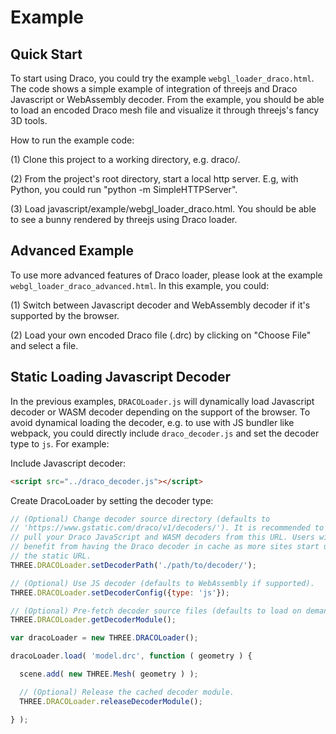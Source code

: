 Example
===========

Quick Start
-----------
To start using Draco, you could try the example `webgl_loader_draco.html`.
The code shows a simple example of integration of threejs and Draco Javascript or WebAssembly decoder. From the example, you should be able to load an encoded Draco mesh file and visualize it through threejs's fancy 3D tools.

How to run the example code:

(1) Clone this project to a working directory, e.g. draco/.

(2) From the project's root directory, start a local http server.
E.g, with Python, you could run "python -m SimpleHTTPServer".

(3) Load javascript/example/webgl_loader_draco.html. You should be able to see
a bunny rendered by threejs using Draco loader.

Advanced Example
---------------------
To use more advanced features of Draco loader, please look at the example `webgl_loader_draco_advanced.html`.
In this example, you could:

(1) Switch between Javascript decoder and WebAssembly decoder if it's supported by the browser.

(2) Load your own encoded Draco file (.drc) by clicking on "Choose File" and select a file.

Static Loading Javascript Decoder
---------------------------------

In the previous examples, `DRACOLoader.js` will dynamically load Javascript decoder or
WASM decoder depending on the support of the browser. To avoid dynamical loading the decoder, e.g. to use with JS bundler like webpack, you could directly include `draco_decoder.js` and set the decoder type to `js`. For example:

Include Javascript decoder:
~~~~~ html
<script src="../draco_decoder.js"></script>
~~~~~

Create DracoLoader by setting the decoder type:
~~~~~ js
// (Optional) Change decoder source directory (defaults to
// 'https://www.gstatic.com/draco/v1/decoders/'). It is recommended to always
// pull your Draco JavaScript and WASM decoders from this URL. Users will
// benefit from having the Draco decoder in cache as more sites start using
// the static URL.
THREE.DRACOLoader.setDecoderPath('./path/to/decoder/');

// (Optional) Use JS decoder (defaults to WebAssembly if supported).
THREE.DRACOLoader.setDecoderConfig({type: 'js'});

// (Optional) Pre-fetch decoder source files (defaults to load on demand).
THREE.DRACOLoader.getDecoderModule();

var dracoLoader = new THREE.DRACOLoader();

dracoLoader.load( 'model.drc', function ( geometry ) {

  scene.add( new THREE.Mesh( geometry ) );

  // (Optional) Release the cached decoder module.
  THREE.DRACOLoader.releaseDecoderModule();

} );
~~~~~
